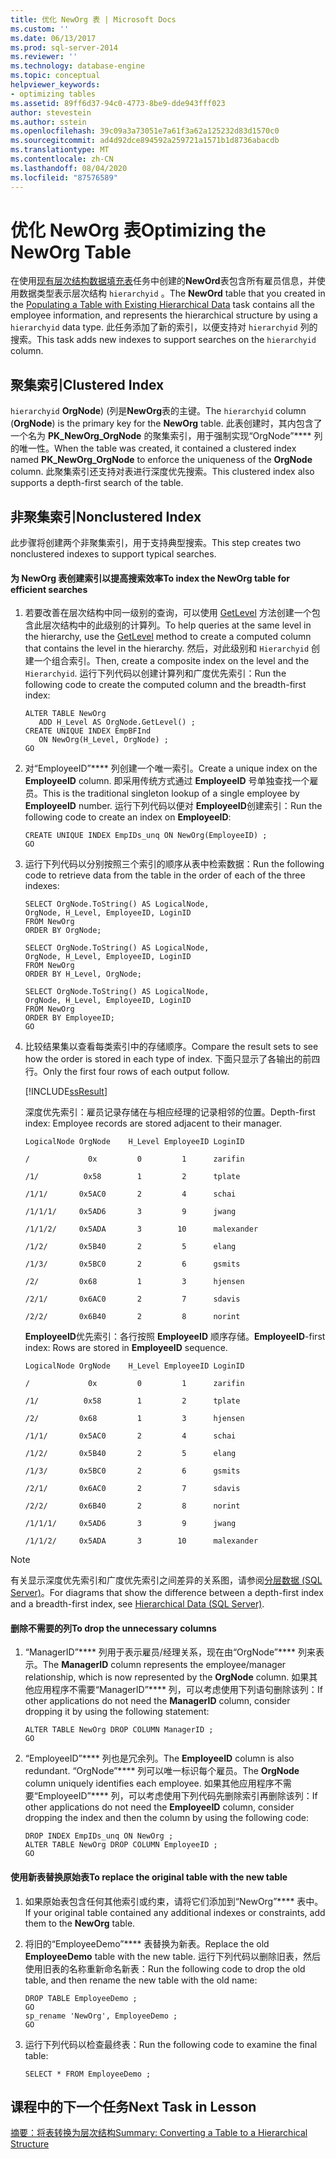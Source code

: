 ```yaml
---
title: 优化 NewOrg 表 | Microsoft Docs
ms.custom: ''
ms.date: 06/13/2017
ms.prod: sql-server-2014
ms.reviewer: ''
ms.technology: database-engine
ms.topic: conceptual
helpviewer_keywords:
- optimizing tables
ms.assetid: 89ff6d37-94c0-4773-8be9-dde943fff023
author: stevestein
ms.author: sstein
ms.openlocfilehash: 39c09a3a73051e7a61f3a62a125232d83d1570c0
ms.sourcegitcommit: ad4d92dce894592a259721a1571b1d8736abacdb
ms.translationtype: MT
ms.contentlocale: zh-CN
ms.lasthandoff: 08/04/2020
ms.locfileid: "87576589"
---
```

# <a name="optimizing-the-neworg-table"></a><span data-ttu-id="6ef96-102">优化 NewOrg 表</span><span class="sxs-lookup"><span data-stu-id="6ef96-102">Optimizing the NewOrg Table</span></span>
  <span data-ttu-id="6ef96-103">在使用[现有层次结构数据填充表](lesson-1-2-populating-a-table-with-existing-hierarchical-data.md)任务中创建的**NewOrd**表包含所有雇员信息，并使用数据类型表示层次结构 `hierarchyid` 。</span><span class="sxs-lookup"><span data-stu-id="6ef96-103">The **NewOrd** table that you created in the [Populating a Table with Existing Hierarchical Data](lesson-1-2-populating-a-table-with-existing-hierarchical-data.md) task contains all the employee information, and represents the hierarchical structure by using a `hierarchyid` data type.</span></span> <span data-ttu-id="6ef96-104">此任务添加了新的索引，以便支持对 `hierarchyid` 列的搜索。</span><span class="sxs-lookup"><span data-stu-id="6ef96-104">This task adds new indexes to support searches on the `hierarchyid` column.</span></span>  
  
## <a name="clustered-index"></a><span data-ttu-id="6ef96-105">聚集索引</span><span class="sxs-lookup"><span data-stu-id="6ef96-105">Clustered Index</span></span>  
 <span data-ttu-id="6ef96-106">`hierarchyid` **OrgNode**)  (列是**NewOrg**表的主键。</span><span class="sxs-lookup"><span data-stu-id="6ef96-106">The `hierarchyid` column (**OrgNode**) is the primary key for the **NewOrg** table.</span></span> <span data-ttu-id="6ef96-107">此表创建时，其内包含了一个名为 **PK_NewOrg_OrgNode** 的聚集索引，用于强制实现“OrgNode”\*\*\*\* 列的唯一性。</span><span class="sxs-lookup"><span data-stu-id="6ef96-107">When the table was created, it contained a clustered index named **PK_NewOrg_OrgNode** to enforce the uniqueness of the **OrgNode** column.</span></span> <span data-ttu-id="6ef96-108">此聚集索引还支持对表进行深度优先搜索。</span><span class="sxs-lookup"><span data-stu-id="6ef96-108">This clustered index also supports a depth-first search of the table.</span></span>  
  
## <a name="nonclustered-index"></a><span data-ttu-id="6ef96-109">非聚集索引</span><span class="sxs-lookup"><span data-stu-id="6ef96-109">Nonclustered Index</span></span>  
 <span data-ttu-id="6ef96-110">此步骤将创建两个非聚集索引，用于支持典型搜索。</span><span class="sxs-lookup"><span data-stu-id="6ef96-110">This step creates two nonclustered indexes to support typical searches.</span></span>  
  
#### <a name="to-index-the-neworg-table-for-efficient-searches"></a><span data-ttu-id="6ef96-111">为 NewOrg 表创建索引以提高搜索效率</span><span class="sxs-lookup"><span data-stu-id="6ef96-111">To index the NewOrg table for efficient searches</span></span>  
  
1.  <span data-ttu-id="6ef96-112">若要改善在层次结构中同一级别的查询，可以使用 [GetLevel](/sql/t-sql/data-types/getlevel-database-engine) 方法创建一个包含此层次结构中的此级别的计算列。</span><span class="sxs-lookup"><span data-stu-id="6ef96-112">To help queries at the same level in the hierarchy, use the [GetLevel](/sql/t-sql/data-types/getlevel-database-engine) method to create a computed column that contains the level in the hierarchy.</span></span> <span data-ttu-id="6ef96-113">然后，对此级别和 `Hierarchyid` 创建一个组合索引。</span><span class="sxs-lookup"><span data-stu-id="6ef96-113">Then, create a composite index on the level and the `Hierarchyid`.</span></span> <span data-ttu-id="6ef96-114">运行下列代码以创建计算列和广度优先索引：</span><span class="sxs-lookup"><span data-stu-id="6ef96-114">Run the following code to create the computed column and the breadth-first index:</span></span>  
  
    ```  
    ALTER TABLE NewOrg   
       ADD H_Level AS OrgNode.GetLevel() ;  
    CREATE UNIQUE INDEX EmpBFInd   
       ON NewOrg(H_Level, OrgNode) ;  
    GO  
    ```  
  
2.  <span data-ttu-id="6ef96-115">对“EmployeeID”\*\*\*\* 列创建一个唯一索引。</span><span class="sxs-lookup"><span data-stu-id="6ef96-115">Create a unique index on the **EmployeeID** column.</span></span> <span data-ttu-id="6ef96-116">即采用传统方式通过 **EmployeeID** 号单独查找一个雇员。</span><span class="sxs-lookup"><span data-stu-id="6ef96-116">This is the traditional singleton lookup of a single employee by **EmployeeID** number.</span></span> <span data-ttu-id="6ef96-117">运行下列代码以便对 **EmployeeID**创建索引：</span><span class="sxs-lookup"><span data-stu-id="6ef96-117">Run the following code to create an index on **EmployeeID**:</span></span>  
  
    ```  
    CREATE UNIQUE INDEX EmpIDs_unq ON NewOrg(EmployeeID) ;  
    GO  
    ```  
  
3.  <span data-ttu-id="6ef96-118">运行下列代码以分别按照三个索引的顺序从表中检索数据：</span><span class="sxs-lookup"><span data-stu-id="6ef96-118">Run the following code to retrieve data from the table in the order of each of the three indexes:</span></span>  
  
    ```  
    SELECT OrgNode.ToString() AS LogicalNode,  
    OrgNode, H_Level, EmployeeID, LoginID  
    FROM NewOrg   
    ORDER BY OrgNode;  
  
    SELECT OrgNode.ToString() AS LogicalNode,  
    OrgNode, H_Level, EmployeeID, LoginID   
    FROM NewOrg   
    ORDER BY H_Level, OrgNode;  
  
    SELECT OrgNode.ToString() AS LogicalNode,  
    OrgNode, H_Level, EmployeeID, LoginID   
    FROM NewOrg   
    ORDER BY EmployeeID;  
    GO  
    ```  
  
4.  <span data-ttu-id="6ef96-119">比较结果集以查看每类索引中的存储顺序。</span><span class="sxs-lookup"><span data-stu-id="6ef96-119">Compare the result sets to see how the order is stored in each type of index.</span></span> <span data-ttu-id="6ef96-120">下面只显示了各输出的前四行。</span><span class="sxs-lookup"><span data-stu-id="6ef96-120">Only the first four rows of each output follow.</span></span>  
  
     [!INCLUDE[ssResult](../../includes/ssresult-md.md)]  
  
     <span data-ttu-id="6ef96-121">深度优先索引：雇员记录存储在与相应经理的记录相邻的位置。</span><span class="sxs-lookup"><span data-stu-id="6ef96-121">Depth-first index: Employee records are stored adjacent to their manager.</span></span>  
  
     `LogicalNode OrgNode    H_Level EmployeeID LoginID`  
  
     `/             0x         0         1      zarifin`  
  
     `/1/          0x58        1         2      tplate`  
  
     `/1/1/       0x5AC0       2         4      schai`  
  
     `/1/1/1/     0x5AD6       3         9      jwang`  
  
     `/1/1/2/     0x5ADA       3        10      malexander`  
  
     `/1/2/       0x5B40       2         5      elang`  
  
     `/1/3/       0x5BC0       2         6      gsmits`  
  
     `/2/         0x68         1         3      hjensen`  
  
     `/2/1/       0x6AC0       2         7      sdavis`  
  
     `/2/2/       0x6B40       2         8      norint`  
  
     <span data-ttu-id="6ef96-122">**EmployeeID**优先索引：各行按照 **EmployeeID** 顺序存储。</span><span class="sxs-lookup"><span data-stu-id="6ef96-122">**EmployeeID**-first index: Rows are stored in **EmployeeID** sequence.</span></span>  
  
     `LogicalNode OrgNode    H_Level EmployeeID LoginID`  
  
     `/             0x         0         1      zarifin`  
  
     `/1/          0x58        1         2      tplate`  
  
     `/2/         0x68         1         3      hjensen`  
  
     `/1/1/       0x5AC0       2         4      schai`  
  
     `/1/2/       0x5B40       2         5      elang`  
  
     `/1/3/       0x5BC0       2         6      gsmits`  
  
     `/2/1/       0x6AC0       2         7      sdavis`  
  
     `/2/2/       0x6B40       2         8      norint`  
  
     `/1/1/1/     0x5AD6       3         9      jwang`  
  
     `/1/1/2/     0x5ADA       3        10      malexander`  
  
> [!NOTE]  
>  <span data-ttu-id="6ef96-123">有关显示深度优先索引和广度优先索引之间差异的关系图，请参阅[分层数据 (SQL Server)](../hierarchical-data-sql-server.md)。</span><span class="sxs-lookup"><span data-stu-id="6ef96-123">For diagrams that show the difference between a depth-first index and a breadth-first index, see [Hierarchical Data &#40;SQL Server&#41;](../hierarchical-data-sql-server.md).</span></span>  
  
#### <a name="to-drop-the-unnecessary-columns"></a><span data-ttu-id="6ef96-124">删除不需要的列</span><span class="sxs-lookup"><span data-stu-id="6ef96-124">To drop the unnecessary columns</span></span>  
  
1.  <span data-ttu-id="6ef96-125">“ManagerID”\*\*\*\* 列用于表示雇员/经理关系，现在由“OrgNode”\*\*\*\* 列来表示。</span><span class="sxs-lookup"><span data-stu-id="6ef96-125">The **ManagerID** column represents the employee/manager relationship, which is now represented by the **OrgNode** column.</span></span> <span data-ttu-id="6ef96-126">如果其他应用程序不需要“ManagerID”\*\*\*\* 列，可以考虑使用下列语句删除该列：</span><span class="sxs-lookup"><span data-stu-id="6ef96-126">If other applications do not need the **ManagerID** column, consider dropping it by using the following statement:</span></span>  
  
    ```  
    ALTER TABLE NewOrg DROP COLUMN ManagerID ;  
    GO  
    ```  
  
2.  <span data-ttu-id="6ef96-127">“EmployeeID”\*\*\*\* 列也是冗余列。</span><span class="sxs-lookup"><span data-stu-id="6ef96-127">The **EmployeeID** column is also redundant.</span></span> <span data-ttu-id="6ef96-128">“OrgNode”\*\*\*\* 列可以唯一标识每个雇员。</span><span class="sxs-lookup"><span data-stu-id="6ef96-128">The **OrgNode** column uniquely identifies each employee.</span></span> <span data-ttu-id="6ef96-129">如果其他应用程序不需要“EmployeeID”\*\*\*\* 列，可以考虑使用下列代码先删除索引再删除该列：</span><span class="sxs-lookup"><span data-stu-id="6ef96-129">If other applications do not need the **EmployeeID** column, consider dropping the index and then the column by using the following code:</span></span>  
  
    ```  
    DROP INDEX EmpIDs_unq ON NewOrg ;  
    ALTER TABLE NewOrg DROP COLUMN EmployeeID ;  
    GO  
    ```  
  
#### <a name="to-replace-the-original-table-with-the-new-table"></a><span data-ttu-id="6ef96-130">使用新表替换原始表</span><span class="sxs-lookup"><span data-stu-id="6ef96-130">To replace the original table with the new table</span></span>  
  
1.  <span data-ttu-id="6ef96-131">如果原始表包含任何其他索引或约束，请将它们添加到“NewOrg”\*\*\*\* 表中。</span><span class="sxs-lookup"><span data-stu-id="6ef96-131">If your original table contained any additional indexes or constraints, add them to the **NewOrg** table.</span></span>  
  
2.  <span data-ttu-id="6ef96-132">将旧的“EmployeeDemo”\*\*\*\* 表替换为新表。</span><span class="sxs-lookup"><span data-stu-id="6ef96-132">Replace the old **EmployeeDemo** table with the new table.</span></span> <span data-ttu-id="6ef96-133">运行下列代码以删除旧表，然后使用旧表的名称重新命名新表：</span><span class="sxs-lookup"><span data-stu-id="6ef96-133">Run the following code to drop the old table, and then rename the new table with the old name:</span></span>  
  
    ```  
    DROP TABLE EmployeeDemo ;  
    GO  
    sp_rename 'NewOrg', EmployeeDemo ;  
    GO  
    ```  
  
3.  <span data-ttu-id="6ef96-134">运行下列代码以检查最终表：</span><span class="sxs-lookup"><span data-stu-id="6ef96-134">Run the following code to examine the final table:</span></span>  
  
    ```  
    SELECT * FROM EmployeeDemo ;  
    ```  
  
## <a name="next-task-in-lesson"></a><span data-ttu-id="6ef96-135">课程中的下一个任务</span><span class="sxs-lookup"><span data-stu-id="6ef96-135">Next Task in Lesson</span></span>  
 [<span data-ttu-id="6ef96-136">摘要：将表转换为层次结构</span><span class="sxs-lookup"><span data-stu-id="6ef96-136">Summary: Converting a Table to a Hierarchical Structure</span></span>](lesson-1-4-summary-converting-a-table-to-a-hierarchical-structure.md)  
  
  
